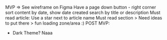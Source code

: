 MVP => See wireframe on Figma
Have a page down button - right corner
sort content by date, show date created
search by title or description
Must read article: Use a star next to article name
Must read section > Need ideas to put there > fun loading zone/area :)
POST MVP:

- Dark Theme? Naaa

